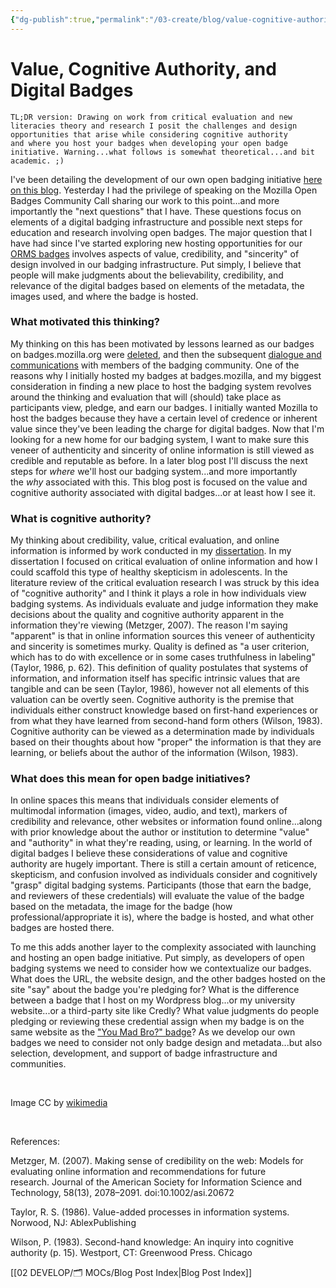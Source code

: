 ```yaml
---
{"dg-publish":true,"permalink":"/03-create/blog/value-cognitive-authority-and-digital-badges/","title":"Value, Cognitive Authority, and Digital Badges","tags":["badges"]}
---
```


# Value, Cognitive Authority, and Digital Badges

```
TL;DR version: Drawing on work from critical evaluation and new literacies theory and research I posit the challenges and design opportunities that arise while considering cognitive authority and where you host your badges when developing your open badge initiative. Warning...what follows is somewhat theoretical...and bit academic. ;)
```

I've been detailing the development of our own open badging initiative [here on this blog](http://wiobyrne.com/tag/badges/). Yesterday I had the privilege of speaking on the Mozilla Open Badges Community Call sharing our work to this point...and more importantly the "next questions" that I have. These questions focus on elements of a digital badging infrastructure and possible next steps for education and research involving open badges. The major question that I have had since I've started exploring new hosting opportunities for our [ORMS badges](http://wiobyrne.com/design-evolution-of-the-graphics-in-an-open-badge-initiative/) involves aspects of value, credibility, and "sincerity" of design involved in our badging infrastructure. Put simply, I believe that people will make judgments about the believability, credibility, and relevance of the digital badges based on elements of the metadata, the images used, and where the badge is hosted.

### What motivated this thinking?

My thinking on this has been motivated by lessons learned as our badges on badges.mozilla.org were [deleted](http://wiobyrne.com/challenges-in-launching-and-hosting-an-open-digital-badge-initiative/), and then the subsequent [dialogue and communications](http://wiobyrne.com/considerations-on-hosting-an-open-badging-initiative/) with members of the badging community. One of the reasons why I initially hosted my badges at badges.mozilla, and my biggest consideration in finding a new place to host the badging system revolves around the thinking and evaluation that will (should) take place as participants view, pledge, and earn our badges. I initially wanted Mozilla to host the badges because they have a certain level of credence or inherent value since they've been leading the charge for digital badges. Now that I'm looking for a new home for our badging system, I want to make sure this veneer of authenticity and sincerity of online information is still viewed as credible and reputable as before. In a later blog post I'll discuss the next steps for _where_ we'll host our badging system...and more importantly the _why_ associated with this. This blog post is focused on the value and cognitive authority associated with digital badges...or at least how I see it.

### What is cognitive authority?

My thinking about credibility, value, critical evaluation, and online information is informed by work conducted in my [dissertation](http://www.scribd.com/doc/107186776/Facilitating-Critical-Evaluation-Skills-through-Content-Creation-Empowering-Adolescents-as-Readers-and-Writers-of-Online-Information). In my dissertation I focused on critical evaluation of online information and how I could scaffold this type of healthy skepticism in adolescents. In the literature review of the critical evaluation research I was struck by this idea of "cognitive authority" and I think it plays a role in how individuals view badging systems. As individuals evaluate and judge information they make decisions about the quality and cognitive authority apparent in the information they're viewing (Metzger, 2007). The reason I'm saying "apparent" is that in online information sources this veneer of authenticity and sincerity is sometimes murky. Quality is defined as "a user criterion, which has to do with excellence or in some cases truthfulness in labeling" (Taylor, 1986, p. 62). This definition of quality postulates that systems of information, and information itself has specific intrinsic values that are tangible and can be seen (Taylor, 1986), however not all elements of this valuation can be overtly seen. Cognitive authority is the premise that individuals either construct knowledge based on first-hand experiences or from what they have learned from second-hand form others (Wilson, 1983). Cognitive authority can be viewed as a determination made by individuals based on their thoughts about how "proper" the information is that they are learning, or beliefs about the author of the information (Wilson, 1983).

### What does this mean for open badge initiatives?

In online spaces this means that individuals consider elements of multimodal information (images, video, audio, and text), markers of credibility and relevance, other websites or information found online...along with prior knowledge about the author or institution to determine "value" and "authority" in what they're reading, using, or learning. In the world of digital badges I believe these considerations of value and cognitive authority are hugely important. There is still a certain amount of reticence, skepticism, and confusion involved as individuals consider and cognitively "grasp" digital badging systems. Participants (those that earn the badge, and reviewers of these credentials) will evaluate the value of the badge based on the metadata, the image for the badge (how professional/appropriate it is), where the badge is hosted, and what other badges are hosted there.

To me this adds another layer to the complexity associated with launching and hosting an open badge initiative. Put simply, as developers of open badging systems we need to consider how we contextualize our badges. What does the URL, the website design, and the other badges hosted on the site "say" about the badge you're pledging for? What is the difference between a badge that I host on my Wordpress blog...or my university website...or a third-party site like Credly? What value judgments do people pledging or reviewing these credential assign when my badge is on the same website as the ["You Mad Bro?" badge](https://badges.mozilla.org/en-US/badges/badge/U-Mad-Bro)? As we develop our own badges we need to consider not only badge design and metadata...but also selection, development, and support of badge infrastructure and communities.

 

Image CC by [wikimedia](http://upload.wikimedia.org/wikipedia/commons/3/3b/Open_authority.jpg)

 

References:

Metzger, M. (2007). Making sense of credibility on the web: Models for evaluating online information and recommendations for future research. Journal of the American Society for Information Science and Technology, 58(13), 2078–2091. doi:10.1002/asi.20672

Taylor, R. S. (1986). Value-added processes in information systems. Norwood, NJ: AblexPublishing

Wilson, P. (1983). Second-hand knowledge: An inquiry into cognitive authority (p. 15). Westport, CT: Greenwood Press. Chicago

[[02 DEVELOP/🗂️ MOCs/Blog Post Index\|Blog Post Index]]